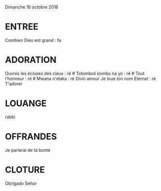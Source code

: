 Dimanche 16 octobre 2016

# ENTREE
Combien Dieu est grand : fa

# ADORATION
Ouvres les écluses des cieux : ré #
Totomboli kombo na yo : ré #
Tout l'honneur : ré #
Mwana n'elaka : ré
Divin amour
Je loue ton nom Eternel : ré
T'adorer

# LOUANGE
rabbi

# OFFRANDES
Je parlerai de ta bonté

# CLOTURE
Obrigado Señor
